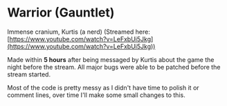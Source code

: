 # Warrior (Gauntlet)

Immense cranium, Kurtis (a nerd) (Streamed here: [https://www.youtube.com/watch?v=LeFxbUi5Jkg](https://www.youtube.com/watch?v=LeFxbUi5Jkg))

Made within **5 hours** after being messaged by Kurtis about the game the night before the stream.
All major bugs were able to be patched before the stream started.

Most of the code is pretty messy as I didn't have time to polish it or comment lines, over time I'll make some small changes to this.
